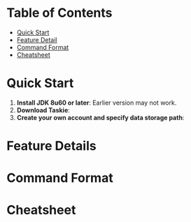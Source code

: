 # Table of Contents
<!-- MarkdownTOC -->

- [Quick Start](#quick-start)
- [Feature Detail](#feature-details)
- [Command Format](#command-format)
- [Cheatsheet](#cheatsheet)

<!-- /MarkdownTOC -->

# Quick Start

1. **Install JDK 8u60 or later**: Earlier version may not work.
2. **Download Taskie**: 
3. **Create your own account and specify data storage path**:

# Feature Details

# Command Format

# Cheatsheet
